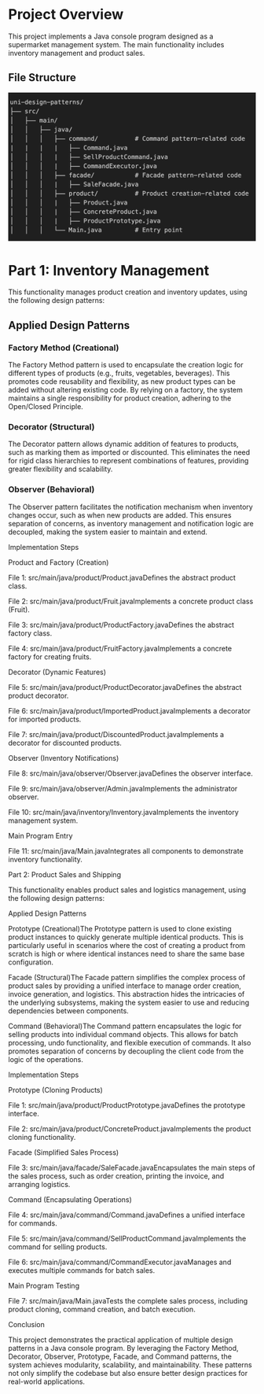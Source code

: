 # Project Overview

This project implements a Java console program designed as a supermarket management system. The main functionality includes inventory management and product sales.

## File Structure

![image info](./file-structure.png)

# Part 1: Inventory Management

This functionality manages product creation and inventory updates, using the following design patterns:

## Applied Design Patterns

### Factory Method (Creational)
The Factory Method pattern is used to encapsulate the creation logic for different types of products (e.g., fruits, vegetables, beverages). This promotes code reusability and flexibility, as new product types can be added without altering existing code. By relying on a factory, the system maintains a single responsibility for product creation, adhering to the Open/Closed Principle.

### Decorator (Structural)
The Decorator pattern allows dynamic addition of features to products, such as marking them as imported or discounted. This eliminates the need for rigid class hierarchies to represent combinations of features, providing greater flexibility and scalability.

### Observer (Behavioral)
The Observer pattern facilitates the notification mechanism when inventory changes occur, such as when new products are added. This ensures separation of concerns, as inventory management and notification logic are decoupled, making the system easier to maintain and extend.

Implementation Steps

Product and Factory (Creation)

File 1: src/main/java/product/Product.javaDefines the abstract product class.

File 2: src/main/java/product/Fruit.javaImplements a concrete product class (Fruit).

File 3: src/main/java/product/ProductFactory.javaDefines the abstract factory class.

File 4: src/main/java/product/FruitFactory.javaImplements a concrete factory for creating fruits.

Decorator (Dynamic Features)

File 5: src/main/java/product/ProductDecorator.javaDefines the abstract product decorator.

File 6: src/main/java/product/ImportedProduct.javaImplements a decorator for imported products.

File 7: src/main/java/product/DiscountedProduct.javaImplements a decorator for discounted products.

Observer (Inventory Notifications)

File 8: src/main/java/observer/Observer.javaDefines the observer interface.

File 9: src/main/java/observer/Admin.javaImplements the administrator observer.

File 10: src/main/java/inventory/Inventory.javaImplements the inventory management system.

Main Program Entry

File 11: src/main/java/Main.javaIntegrates all components to demonstrate inventory functionality.

Part 2: Product Sales and Shipping

This functionality enables product sales and logistics management, using the following design patterns:

Applied Design Patterns

Prototype (Creational)The Prototype pattern is used to clone existing product instances to quickly generate multiple identical products. This is particularly useful in scenarios where the cost of creating a product from scratch is high or where identical instances need to share the same base configuration.

Facade (Structural)The Facade pattern simplifies the complex process of product sales by providing a unified interface to manage order creation, invoice generation, and logistics. This abstraction hides the intricacies of the underlying subsystems, making the system easier to use and reducing dependencies between components.

Command (Behavioral)The Command pattern encapsulates the logic for selling products into individual command objects. This allows for batch processing, undo functionality, and flexible execution of commands. It also promotes separation of concerns by decoupling the client code from the logic of the operations.

Implementation Steps

Prototype (Cloning Products)

File 1: src/main/java/product/ProductPrototype.javaDefines the prototype interface.

File 2: src/main/java/product/ConcreteProduct.javaImplements the product cloning functionality.

Facade (Simplified Sales Process)

File 3: src/main/java/facade/SaleFacade.javaEncapsulates the main steps of the sales process, such as order creation, printing the invoice, and arranging logistics.

Command (Encapsulating Operations)

File 4: src/main/java/command/Command.javaDefines a unified interface for commands.

File 5: src/main/java/command/SellProductCommand.javaImplements the command for selling products.

File 6: src/main/java/command/CommandExecutor.javaManages and executes multiple commands for batch sales.

Main Program Testing

File 7: src/main/java/Main.javaTests the complete sales process, including product cloning, command creation, and batch execution.

Conclusion

This project demonstrates the practical application of multiple design patterns in a Java console program. By leveraging the Factory Method, Decorator, Observer, Prototype, Facade, and Command patterns, the system achieves modularity, scalability, and maintainability. These patterns not only simplify the codebase but also ensure better design practices for real-world applications.

